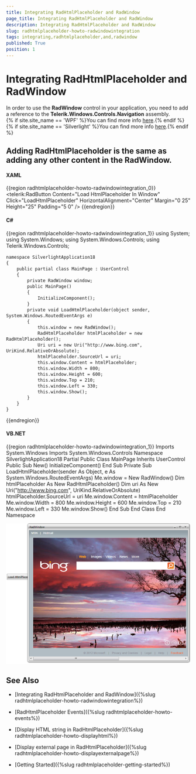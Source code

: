 ```yaml
---
title: Integrating RadHtmlPlaceholder and RadWindow
page_title: Integrating RadHtmlPlaceholder and RadWindow
description: Integrating RadHtmlPlaceholder and RadWindow
slug: radhtmlplaceholder-howto-radwindowintegration
tags: integrating,radhtmlplaceholder,and,radwindow
published: True
position: 1
---
```


# Integrating RadHtmlPlaceholder and RadWindow



In order to use the __RadWindow__ control in your application, you need to add a reference to the __Telerik.Windows.Controls.Navigation__ assembly.<br/>{% if site.site_name == 'WPF' %}You can find more info [here](http://www.telerik.com/help/wpf/installation-installing-controls-dependencies-wpf.html).{% endif %}{% if site.site_name == 'Silverlight' %}You can find more info [here](http://www.telerik.com/help/silverlight/installation-installing-controls-dependencies.html).{% endif %}

## Adding __RadHtmlPlaceholder__ is the same as adding any other content in the __RadWindow__.
		

#### __XAML__

{{region radhtmlplaceholder-howto-radwindowintegration_0}}
	<UserControl x:Class="SilverlightApplication18.MainPage"
	     xmlns="http://schemas.microsoft.com/winfx/2006/xaml/presentation" 
	     xmlns:x="http://schemas.microsoft.com/winfx/2006/xaml" 
	     xmlns:telerik="http://schemas.telerik.com/2008/xaml/presentation">
	 <Grid >
	<telerik:RadButton  Content="Load HtmlPlaceholder In Window" 
						Click="LoadHtmlPlaceholder"
						HorizontalAlignment="Center" 
						Margin="0 25" Height="25" Padding="5 0" />
	 </Grid>
	</UserControl>
{{endregion}}



#### __C#__

{{region radhtmlplaceholder-howto-radwindowintegration_1}}
	using System;
	using System.Windows;
	using System.Windows.Controls;
	using Telerik.Windows.Controls;
	
	namespace SilverlightApplication18
	{
		public partial class MainPage : UserControl
		{
	        private RadWindow window;
			public MainPage()
			{
				InitializeComponent();
			}
	        private void LoadHtmlPlaceholder(object sender, System.Windows.RoutedEventArgs e)
			{
	            this.window = new RadWindow();
	            RadHtmlPlaceholder htmlPlaceholder = new RadHtmlPlaceholder();
	            Uri uri = new Uri("http://www.bing.com", UriKind.RelativeOrAbsolute);
	            htmlPlaceholder.SourceUrl = uri;
	            this.window.Content = htmlPlaceholder;
	            this.window.Width = 800;
	            this.window.Height = 600;
	            this.window.Top = 210;
	            this.window.Left = 330;
	            this.window.Show();
			}
		}
	}
{{endregion}}



#### __VB.NET__

{{region radhtmlplaceholder-howto-radwindowintegration_1}}
	Imports System.Windows
	Imports System.Windows.Controls
	Namespace SilverlightApplication18
		Partial Public Class MainPage
			Inherits UserControl
			Public Sub New()
				InitializeComponent()
			End Sub
			Private Sub LoadHtmlPlaceholder(sender As Object, e As System.Windows.RoutedEventArgs)
				Me.window = New RadWindow()
				Dim htmlPlaceholder As New RadHtmlPlaceholder()
				Dim uri As New Uri("http://www.bing.com", UriKind.RelativeOrAbsolute)
				htmlPlaceholder.SourceUrl = uri
				Me.window.Content = htmlPlaceholder
				Me.window.Width = 800
				Me.window.Height = 600
				Me.window.Top = 210
				Me.window.Left = 330
				Me.window.Show()
			End Sub
		End Class
	End Namespace



![htmlplaceholder-howto-window-integration](images/htmlplaceholder-howto-window-integration.png)

## See Also

 * [Integrating RadHtmlPlaceholder and RadWindow]({%slug radhtmlplaceholder-howto-radwindowintegration%})

 * [RadHtmlPlaceholder Events]({%slug radhtmlplaceholder-howto-events%})

 * [Display HTML string in RadHtmlPlaceholder]({%slug radhtmlplaceholder-howto-displayhtml%})

 * [Display external page in RadHtmlPlaceholder]({%slug radhtmlplaceholder-howto-displayexternalpage%})

 * [Getting Started]({%slug radhtmlplaceholder-getting-started%})
